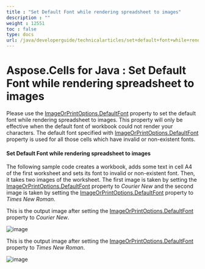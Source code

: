 ```yaml
---
title : "Set Default Font while rendering spreadsheet to images" 
description : "" 
weight : 12551 
toc : false
type: docs
url: /java/developerguide/technicalarticles/set+default+font+while+rendering+spreadsheet+to+images/
---
```


# Aspose.Cells for Java : Set Default Font while rendering spreadsheet to images


Please use the [ImageOrPrintOptions.DefaultFont](https://apireference.aspose.com/java/cells/com.aspose.cells/imageorprintoptions#DefaultFont) property to set the default font while rendering spreadsheet to images. This property will only be effective when the default font of workbook could not render your characters. The default font specified with [ImageOrPrintOptions.DefaultFont](https://apireference.aspose.com/java/cells/com.aspose.cells/imageorprintoptions#DefaultFont) property is used for all those cells which have invalid or non-existent fonts.

#### Set Default Font while rendering spreadsheet to images

The following sample code creates a workbook, adds some text in cell A4 of the first worksheet and sets its font to invalid or non-existent font. Then, it takes two images of the worksheet. The first image is taken by setting the [ImageOrPrintOptions.DefaultFont](https://apireference.aspose.com/java/cells/com.aspose.cells/imageorprintoptions#DefaultFont) property to *Courier New* and the second image is taken by setting the [ImageOrPrintOptions.DefaultFont](https://apireference.aspose.com/java/cells/com.aspose.cells/imageorprintoptions#DefaultFont) property to *Times New Roman*.

This is the output image after setting the [ImageOrPrintOptions.DefaultFont](https://apireference.aspose.com/java/cells/com.aspose.cells/imageorprintoptions#DefaultFont) property to *Courier New*.

![image](https://docs2.aspose.com/cells/java/attachments/5276009/5472560.png)

This is the output image after setting the [ImageOrPrintOptions.DefaultFont](https://apireference.aspose.com/java/cells/com.aspose.cells/imageorprintoptions#DefaultFont) property to *Times New Roman*.

![image](https://docs2.aspose.com/cells/java/attachments/5276009/5472559.png)


